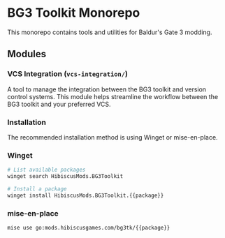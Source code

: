 # BG3 Toolkit Monorepo

This monorepo contains tools and utilities for Baldur's Gate 3 modding.

## Modules

### VCS Integration (`vcs-integration/`)
A tool to manage the integration between the BG3 toolkit and version control systems. This module helps streamline the workflow between the BG3 toolkit and your preferred VCS.

### Installation

The recommended installation method is using Winget or mise-en-place.

### Winget
```sh
# List available packages
winget search HibiscusMods.BG3Toolkit

# Install a package
winget install HibiscusMods.BG3Toolkit.{{package}}
```

### mise-en-place
```sh
mise use go:mods.hibiscusgames.com/bg3tk/{{package}}
```
